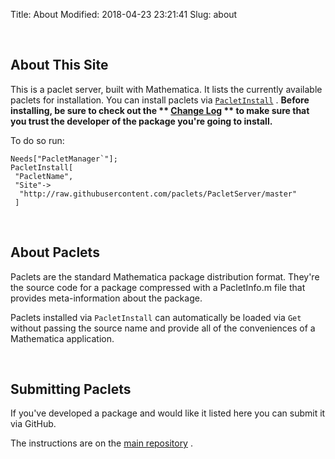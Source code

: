 Title: About
Modified: 2018-04-23 23:21:41
Slug: about

<a id="about-this-site" style="width:0;height:0;margin:0;padding:0;">&zwnj;</a>

## About This Site

This is a paclet server, built with Mathematica. It lists the currently available paclets for installation. You can install paclets via  [```PacletInstall```](https://www.wolframcloud.com/objects/b3m2a1.docs/reference/PacletManager/ref/PacletInstall.html) .  **Before installing, be sure to check out the ** **[Change Log](https://paclets.github.io/PacletServer/pages/log.html)** ** to make sure that you trust the developer of the package you're going to install.**

To do so run:

    Needs["PacletManager`"];
    PacletInstall[
     "PacletName",
     "Site"->
      "http://raw.githubusercontent.com/paclets/PacletServer/master"
     ]

<a id="about-paclets" style="width:0;height:0;margin:0;padding:0;">&zwnj;</a>

## About Paclets

Paclets are the standard Mathematica package distribution format. They're the source code for a package compressed with a PacletInfo.m file that provides meta-information about the package.

Paclets installed via  ```PacletInstall```  can automatically be loaded via  ```Get```  without passing the source name and provide all of the conveniences of a Mathematica application.

<a id="submitting-paclets" style="width:0;height:0;margin:0;padding:0;">&zwnj;</a>

## Submitting Paclets

If you've developed a package and would like it listed here you can submit it via GitHub.

The instructions are on the  [main repository](https://github.com/paclets/PacletServer#contributing-a-paclet) .